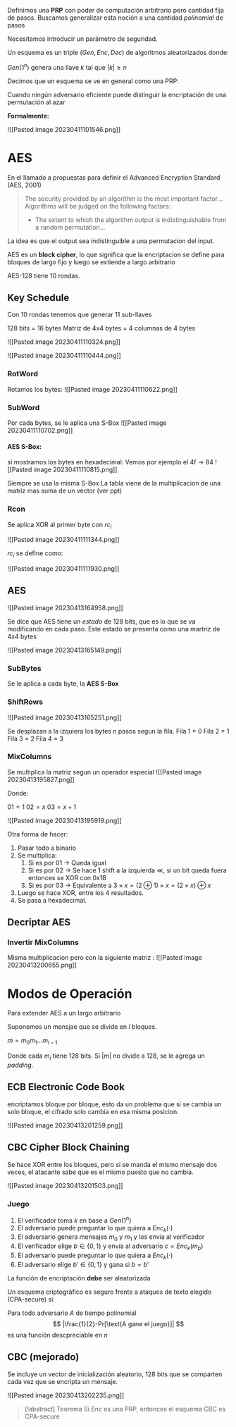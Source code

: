 
Definimos una **PRP** con poder de computación arbitrario pero cantidad fija de pasos.
Buscamos generalizar esta noción a una cantidad *polinomial* de pasos

Necesitamos introducir un parámetro de seguridad.

Un esquema es un triple $(Gen, Enc, Dec)$ de algoritmos aleatorizados donde:

$Gen(1^n)$ genera una llave $k$ tal que $|k| \geq n$

Decimos que un esquema se ve en general como una PRP:

Cuando ningún adversario eficiente puede distinguir la encriptación de una permutación al azar

**Formalmente:**

![[Pasted image 20230411101546.png]]


# AES

En el llamado a propuestas para definir el Advanced Encryption Standard (AES, 2001)

> The security provided by an algorithm is the most important factor... Algorithms will be judged on the following factors:
> 	- The extent to which the algorithm output is indistinguishable from a random permutation...


La idea es que el output sea indistinguible a una permutacion del input. 

AES es un **block cipher**, lo que significa que la encriptacion se define para bloques de largo fijo y luego se extiende a largo arbitrario

AES-128 tiene 10 rondas.

## Key Schedule

Con 10 rondas tenemos que generar 11 sub-llaves

128 bits = 16 bytes
Matriz de 4x4 bytes = 4 columnas de 4 bytes

![[Pasted image 20230411110324.png]]

![[Pasted image 20230411110444.png]]


### RotWord

Rotamos los bytes:
![[Pasted image 20230411110622.png]]

### SubWord

Por cada bytes, se le aplica una S-Box
![[Pasted image 20230411110702.png]]

#### AES S-Box:

si mostramos los bytes en hexadecimal:
Vemos por ejemplo el 4f -> 84
![[Pasted image 20230411110815.png]]

Siempre se usa la misma S-Box
La tabla viene de la multiplicacion de una matriz mas suma de un vector (ver ppt)

### Rcon

Se aplica XOR al primer byte con $rc_{i}$

![[Pasted image 20230411111344.png]]

$rc_{i}$ se define como:

![[Pasted image 20230411111930.png]]

## AES

![[Pasted image 20230413164958.png]]

Se dice que AES tiene un *estado* de 128 bits, que es lo que se va modificando en cada paso. Este estado se presenta como una martriz de 4x4 bytes

![[Pasted image 20230413165149.png]]

### SubBytes

Se le aplica a cada byte, la **AES S-Box**

### ShiftRows

![[Pasted image 20230413165251.png]]

Se desplazan a la izquiera los bytes n pasos segun la fila.
Fila 1 = 0 
Fila 2 = 1
Fila 3 = 2
Fila 4 = 3

### MixColumns

Se multiplica la matriz segun un operador especial
![[Pasted image 20230413195827.png]]

Donde:

$01= 1$
$02 = x$
$03 = x + 1$

![[Pasted image 20230413195919.png]]

Otra forma de hacer:
1. Pasar todo a binario
2. Se multiplica:
	1. Si es por $01$ -> Queda igual
	2. Si es por $02$ -> Se hace 1 shift a la izquierda $\ll$, si un bit queda fuera entonces se XOR con 0x1B
	3. Si es por $03$ -> Equivalente a $3 \times x = (2 \oplus 1) \times x = (2\times x) \oplus x$
3. Luego se hace XOR, entre los 4 resultados.
4. Se pasa a hexadecimal.

## Decriptar AES

### Invertir MixColumns
Misma multiplicacion pero con la siguiente matriz :
![[Pasted image 20230413200655.png]]

# Modos de Operación

Para extender AES a un largo arbitrario

Suponemos un mensjae que se divide en $l$ bloques.

$m= m_{0}m_{1}\dots m_{l-1}$

Donde cada $m_{i}$ tiene 128 bits. Si $|m|$ no divide a 128, se le agrega un *padding*.

## ECB Electronic Code Book

encriptamos bloque por bloque, esto da un problema que si se cambia un solo bloque, el cifrado solo cambia en esa misma posicion.

![[Pasted image 20230413201259.png]]

## CBC Cipher Block Chaining

Se hace XOR entre los bloques, pero si se manda el mismo mensaje dos veces, el atacante sabe que es el mismo puesto que no cambia.

![[Pasted image 20230413201503.png]]

### Juego

1. El verificador toma $k$ en base a $Gen(1^n)$
2. El adversario puede preguntar lo que quiera a $Enc_{k}(\cdot )$
3. El adversario genera mensajes $m_{0}$ y $m_{1}$ y los envía al verificador
4. El verificador elige $b \in \{ 0, 1 \}$ y envía al adversario $c = Enc_{k}(m_{b})$
5. El adversario puede preguntar lo que quiera a $Enc_{k}(\cdot)$
6. El adversario elige $b' \in \{ 0, 1 \}$ y gana si $b = b'$

La función de encriptación **debe** ser aleatorizada

Un esquema criptográfico es seguro frente a ataques de texto elegido (CPA-secure) si:

Para todo adversario $A$ de tiempo polinomial
$$
|\frac{1}{2}-Pr[\text{A gane el juego}]|
$$
es una función descpreciable en $n$

## CBC (mejorado)

Se incluye un vector de inicialización aleatorio, 128 bits que se comparten cada vez que se encripta un mensaje.

![[Pasted image 20230413202235.png]]

> [!abstract] Teorema
> Si $Enc$ es una PRP, entonces el esquema CBC es CPA-secure
> 


